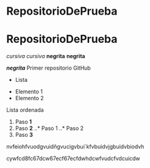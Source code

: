 # RepositorioDePrueba
# RepositorioDePrueba
*cursiva* _cursiva_
**negrita** __negrita__

_**negrita**_
Primer repositorio GitHub

* Lista
+ Elemento 1
+ Elemento 2

Lista ordenada
1. Paso **1**
2. Paso **2**
..* Paso 1
..* Paso 2
3. Paso **3**

nvfeiohfvuodgvuidñgvucigvbui´kfvbuidvjgbuidvbiodvh

cywfcd8fc67dcw67ecf67ecfdwhdcwfvudcfvdcuicdw

